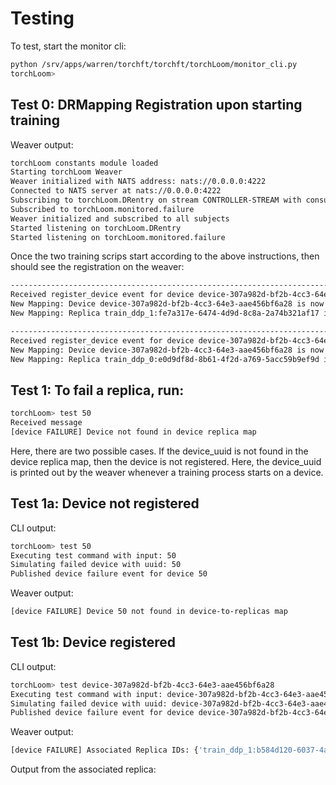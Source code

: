 # Testing

To test, start the monitor cli:
```sh
python /srv/apps/warren/torchft/torchft/torchLoom/monitor_cli.py
torchLoom>
```

## Test 0: DRMapping Registration upon starting training

Weaver output:

```bash
torchLoom constants module loaded
Starting torchLoom Weaver
Weaver initialized with NATS address: nats://0.0.0.0:4222
Connected to NATS server at nats://0.0.0.0:4222
Subscribing to torchLoom.DRentry on stream CONTROLLER-STREAM with consumer weaver-consumer
Subscribed to torchLoom.monitored.failure
Weaver initialized and subscribed to all subjects
Started listening on torchLoom.DRentry
Started listening on torchLoom.monitored.failure
```

Once the two training scrips start according to the above instructions, then should see the registration on the weaver:

```bash
----------------------------------------------------------------------------------------------------
Received register_device event for device device-307a982d-bf2b-4cc3-64e3-aae456bf6a28 and replica train_ddp_1:fe7a317e-6474-4d9d-8c8a-2a74b321af17
New Mapping: Device device-307a982d-bf2b-4cc3-64e3-aae456bf6a28 is now associated with replicas: {'train_ddp_1:fe7a317e-6474-4d9d-8c8a-2a74b321af17'}
New Mapping: Replica train_ddp_1:fe7a317e-6474-4d9d-8c8a-2a74b321af17 is now associated with devices: {'device-307a982d-bf2b-4cc3-64e3-aae456bf6a28'}

----------------------------------------------------------------------------------------------------
Received register_device event for device device-307a982d-bf2b-4cc3-64e3-aae456bf6a28 and replica train_ddp_0:e0d9df8d-8b61-4f2d-a769-5acc59b9ef9d
New Mapping: Device device-307a982d-bf2b-4cc3-64e3-aae456bf6a28 is now associated with replicas: {'train_ddp_0:e0d9df8d-8b61-4f2d-a769-5acc59b9ef9d', 'train_ddp_1:fe7a317e-6474-4d9d-8c8a-2a74b321af17'}
New Mapping: Replica train_ddp_0:e0d9df8d-8b61-4f2d-a769-5acc59b9ef9d is now associated with devices: {'device-307a982d-bf2b-4cc3-64e3-aae456bf6a28'}
```

## Test 1: To fail a replica, run:

```sh
torchLoom> test 50
Received message
[device FAILURE] Device not found in device replica map
```

Here, there are two possible cases. If the device_uuid is not found in the device replica map, then the device is not registered.
Here, the device_uuid is printed out by the weaver whenever a training process starts on a device.

## Test 1a: Device not registered

CLI output:

```bash
torchLoom> test 50
Executing test command with input: 50
Simulating failed device with uuid: 50
Published device failure event for device 50
```

Weaver output:
```bash
[device FAILURE] Device 50 not found in device-to-replicas map
```

## Test 1b: Device registered

CLI output:
```sh
torchLoom> test device-307a982d-bf2b-4cc3-64e3-aae456bf6a28
Executing test command with input: device-307a982d-bf2b-4cc3-64e3-aae456bf6a28
Simulating failed device with uuid: device-307a982d-bf2b-4cc3-64e3-aae456bf6a28
Published device failure event for device device-307a982d-bf2b-4cc3-64e3-aae456bf6a28
```

Weaver output:

```bash
[device FAILURE] Associated Replica IDs: {'train_ddp_1:b584d120-6037-4a33-aeb6-54fcbcbee9bf'}
```

Output from the associated replica: